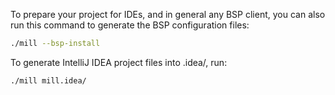 To prepare your project for IDEs, and in general any BSP client, you can also run this command to generate the BSP
configuration files:

```bash
./mill --bsp-install
```

To generate IntelliJ IDEA project files into .idea/, run:

```bash
./mill mill.idea/
```
